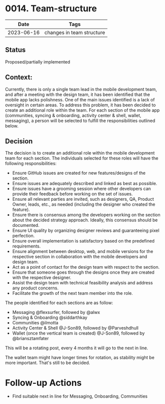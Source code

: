 # 0014. Team-structure

| Date | Tags |
|---|---|
| 2023-06-16 | changes in team structure |

## Status

Proposed/partially implemented

## Context:

Currently, there is only a single team lead in the mobile development team, and after a meeting with the design team, it has been identified that the mobile app lacks polishness. One of the main issues identified is a lack of oversight in certain areas. To address this problem, it has been decided to create an additional role within the team. For each section of the mobile app (communities, syncing & onboarding, activity center & shell, wallet, messaging), a person will be selected to fulfill the responsibilities outlined below.

## Decision

The decision is to create an additional role within the mobile development team for each section. The individuals selected for these roles will have the following responsibilities:

- Ensure GitHub issues are created for new features/designs of the section.
- Ensure issues are adequately described and linked as best as possible.
- Ensure issues have a grooming session where other developers can provide their feedback before working on the set of issues.
- Ensure all relevant parties are invited, such as designers, QA, Product Owner, leads, etc., as needed (including the designer who created the feature).
- Ensure there is consensus among the developers working on the section about the decided strategy approach. Ideally, this consensus should be documented.
- Ensure UI quality by organizing designer reviews and guaranteeing pixel perfection.
- Ensure overall implementation is satisfactory based on the predefined requirements.
- Ensure alignment between desktop, web, and mobile versions for the respective section in collaboration with the mobile developers and design team.
- Act as a point of contact for the design team with respect to the section.
- Ensure that someone goes through the designs once they are created with the respective designer.
- Assist the design team with technical feasibility analysis and address any product concerns.
- Facilitate the growth of the next team member into the role.

The people identified for each sections are as follow:

- Messaging @flexsurfer, followed by @alwx
- Syncing & Onboarding @siddarthkay
- Communities @ilmotta
- Activity Center & Shell @J-Son89, followed by @Parveshdhull
- Wallet (once the vertical team is created) @J-Son89, followed by @briansztamfater

This will be a rotating post, every 4 months it will go to the next in line.

The wallet team might have longer times for rotation, as stability might be more important. That's still to be decided.

# Follow-up Actions

- Find suitable next in line for Messaging, Onboarding, Communities
